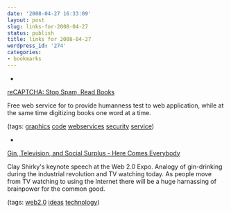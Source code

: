 ```yaml
---
date: '2008-04-27 16:33:09'
layout: post
slug: links-for-2008-04-27
status: publish
title: links for 2008-04-27
wordpress_id: '274'
categories:
- bookmarks
---
```



	
  * 
		

[reCAPTCHA: Stop Spam, Read Books](http://recaptcha.net/)


		

Free web service for to provide humanness test to web application, while at the same time digitizing books one word at a time.


		

(tags: [graphics](http://del.icio.us/eob/graphics) [code](http://del.icio.us/eob/code) [webservices](http://del.icio.us/eob/webservices) [security](http://del.icio.us/eob/security) [service](http://del.icio.us/eob/service))


	

	
  * 
		

[Gin, Television, and Social Surplus - Here Comes Everybody](http://www.herecomeseverybody.org/2008/04/looking-for-the-mouse.html)


		

Clay Shirky's keynote speech at the Web 2.0 Expo.  Analogy of gin-drinking during the industrial revolution and TV watching today.  As people move from TV watching to using the Internet there will be a huge harnassing of brainpower for the common good.


		

(tags: [web2.0](http://del.icio.us/eob/web2.0) [ideas](http://del.icio.us/eob/ideas) [technology](http://del.icio.us/eob/technology))


	



